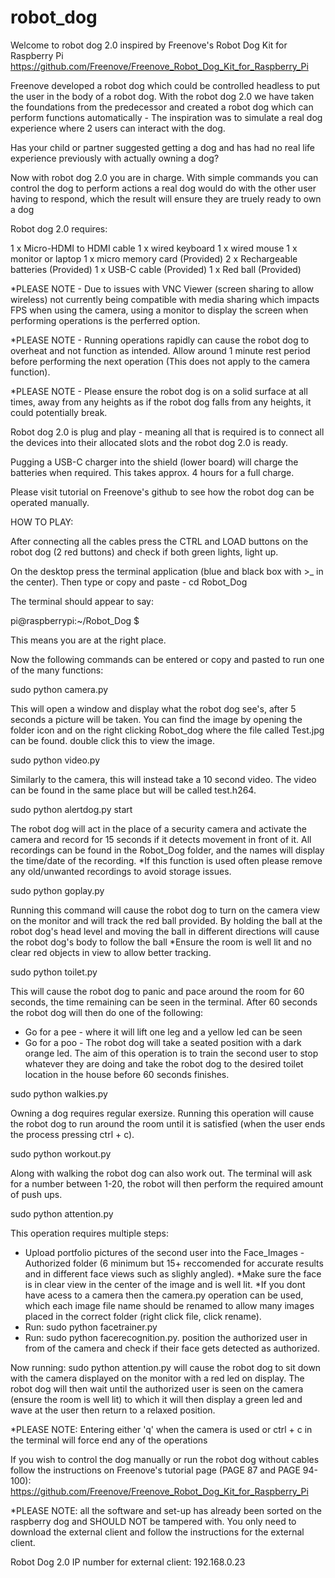 # robot_dog
Welcome to robot dog 2.0 inspired by Freenove's Robot Dog Kit for Raspberry Pi
https://github.com/Freenove/Freenove_Robot_Dog_Kit_for_Raspberry_Pi

Freenove developed a robot dog which could be controlled headless to put the user in the body of a robot dog. With the robot dog 2.0 we have taken the foundations from the predecessor and created a robot dog which can perform functions automatically - The inspiration was to simulate a real dog experience where 2 users can interact with the dog.

Has your child or partner suggested getting a dog and has had no real life experience previously with actually owning a dog?

Now with robot dog 2.0 you are in charge. With simple commands you can control the dog to perform actions a real dog would do with the other user having to respond, which the result will ensure they are truely ready to own a dog

Robot dog 2.0 requires:

1 x Micro-HDMI to HDMI cable
1 x wired keyboard
1 x wired mouse
1 x monitor or laptop
1 x micro memory card (Provided)
2 x Rechargeable batteries (Provided)
1 x USB-C cable (Provided)
1 x Red ball (Provided)

*PLEASE NOTE - Due to issues with VNC Viewer (screen sharing to allow wireless) not currently being compatible with media sharing which impacts FPS when using the camera, using a monitor to display the screen when performing operations is the perferred option.

*PLEASE NOTE - Running operations rapidly can cause the robot dog to overheat and not function as intended. Allow around 1 minute rest period before performing the next operation (This does not apply to the camera function).

*PLEASE NOTE - Please ensure the robot dog is on a solid surface at all times, away from any heights as if the robot dog falls from any heights, it could potentially break.

Robot dog 2.0 is plug and play - meaning all that is required is to connect all the devices into their allocated slots and the robot dog 2.0 is ready.

Pugging a USB-C charger into the shield (lower board) will charge the batteries when required. This takes approx. 4 hours for a full charge.

Please visit tutorial on Freenove's github to see how the robot dog can be operated manually.

HOW TO PLAY:

After connecting all the cables press the CTRL and LOAD buttons on the robot dog (2 red buttons) and check if both green lights, light up.

On the desktop press the terminal application (blue and black box with >_ in the center).
Then type or copy and paste - cd Robot_Dog

The terminal should appear to say: 

pi@raspberrypi:~/Robot_Dog $

This means you are at the right place.

Now the following commands can be entered or copy and pasted to run one of the many functions:

sudo python camera.py

This will open a window and display what the robot dog see's, after 5 seconds a picture will be taken. You can find the image by opening the folder icon and on the right clicking Robot_dog where the file called Test.jpg can be found. double click this to view the image.

sudo python video.py

Similarly to the camera, this will instead take a 10 second video. The video can be found in the same place but will be called test.h264.

sudo python alertdog.py start

The robot dog will act in the place of a security camera and activate the camera and record for 15 seconds if it detects movement in front of it. All recordings can be found in the Robot_Dog folder, and the names will display the time/date of the recording. *If this function is used often please remove any old/unwanted recordings to avoid storage issues.

sudo python goplay.py

Running this command will cause the robot dog to turn on the camera view on the monitor and will track the red ball provided. By holding the ball at the robot dog's head level and moving the ball in different directions will cause the robot dog's body to follow the ball *Ensure the room is well lit and no clear red objects in view to allow better tracking.

sudo python toilet.py

This will cause the robot dog to panic and pace around the room for 60 seconds, the time remaining can be seen in the terminal. After 60 seconds the robot dog will then do one of the following:
- Go for a pee - where it will lift one leg and a yellow led can be seen
- Go for a poo - The robot dog will take a seated position with a dark orange led.
The aim of this operation is to train the second user to stop whatever they are doing and take the robot dog to the desired toilet location in the house before 60 seconds finishes.

sudo python walkies.py

Owning a dog requires regular exersize. Running this operation will cause the robot dog to run around the room until it is satisfied (when the user ends the process pressing ctrl + c).

sudo python workout.py

Along with walking the robot dog can also work out. The terminal will ask for a number between 1-20, the robot will then perform the required amount of push ups.

sudo python attention.py

This operation requires multiple steps:

- Upload portfolio pictures of the second user into the Face_Images - Authorized folder (6 minimum but 15+ reccomended for accurate results and in different face views such as slighly angled). 
*Make sure the face is in clear view in the center of the image and is well lit.
*If you dont have acess to a camera then the camera.py operation can be used, which each image file name should be renamed to allow many images placed in the correct folder (right click file, click rename).
- Run: sudo python facetrainer.py
- Run: sudo python facerecognition.py. position the authorized user in from of the camera and check if their face gets detected as authorized.

Now running: sudo python attention.py will cause the robot dog to sit down with the camera displayed on the monitor with a red led on display. The robot dog will then wait until the authorized user is seen on the camera (ensure the room is well lit) to which it will then display a green led and wave at the user then return to a relaxed position.


*PLEASE NOTE: Entering either 'q' when the camera is used or ctrl + c in the terminal will force end any of the operations

If you wish to control the dog manually or run the robot dog without cables follow the instructions on Freenove's tutorial page (PAGE 87 and PAGE 94-100): https://github.com/Freenove/Freenove_Robot_Dog_Kit_for_Raspberry_Pi

*PLEASE NOTE: all the software and set-up has already been sorted on the raspberry dog and SHOULD NOT be tampered with. You only need to download the external client and follow the instructions for the external client.

Robot Dog 2.0 IP number for external client: 192.168.0.23
